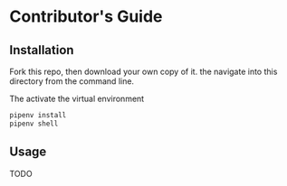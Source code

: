 # Contributor's Guide

## Installation
Fork this repo, then download your own copy of it. the navigate into this directory from the command line.

The activate the virtual environment


```sh
pipenv install
pipenv shell
```

## Usage 
TODO